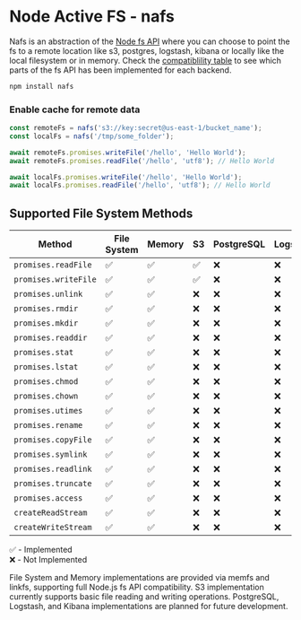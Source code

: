 # Node Active FS - nafs

Nafs is an abstraction of the [Node fs API](https://nodejs.org/api/fs.html) where you can choose to point the fs to a remote location like s3, postgres, logstash, kibana or locally like the local filesystem or in memory. Check the [compatiblility table](#supported-file-system-methods) to see which parts of the fs API has been implemented for each backend.

```bash
npm install nafs
```


### Enable cache for remote data
```js
const remoteFs = nafs('s3://key:secret@us-east-1/bucket_name');
const localFs = nafs('/tmp/some_folder');

await remoteFs.promises.writeFile('/hello', 'Hello World');
await remoteFs.promises.readFile('/hello', 'utf8'); // Hello World

await localFs.promises.writeFile('/hello', 'Hello World');
await localFs.promises.readFile('/hello', 'utf8'); // Hello World
```



## Supported File System Methods
| Method               | File System | Memory | S3 | PostgreSQL | Logstash | Kibana |
|---------------------|-------------|--------|-------|------------|-----------|---------|
| `promises.readFile` | ✅ | ✅ | ✅ | ❌ | ❌ | ❌ |
| `promises.writeFile` | ✅ | ✅ | ✅ | ❌ | ❌ | ❌ |
| `promises.unlink` | ✅ | ✅ | ❌ | ❌ | ❌ | ❌ |
| `promises.rmdir` | ✅ | ✅ | ❌ | ❌ | ❌ | ❌ |
| `promises.mkdir` | ✅ | ✅ | ❌ | ❌ | ❌ | ❌ |
| `promises.readdir` | ✅ | ✅ | ❌ | ❌ | ❌ | ❌ |
| `promises.stat` | ✅ | ✅ | ❌ | ❌ | ❌ | ❌ |
| `promises.lstat` | ✅ | ✅ | ❌ | ❌ | ❌ | ❌ |
| `promises.chmod` | ✅ | ✅ | ❌ | ❌ | ❌ | ❌ |
| `promises.chown` | ✅ | ✅ | ❌ | ❌ | ❌ | ❌ |
| `promises.utimes` | ✅ | ✅ | ❌ | ❌ | ❌ | ❌ |
| `promises.rename` | ✅ | ✅ | ❌ | ❌ | ❌ | ❌ |
| `promises.copyFile` | ✅ | ✅ | ❌ | ❌ | ❌ | ❌ |
| `promises.symlink` | ✅ | ✅ | ❌ | ❌ | ❌ | ❌ |
| `promises.readlink` | ✅ | ✅ | ❌ | ❌ | ❌ | ❌ |
| `promises.truncate` | ✅ | ✅ | ❌ | ❌ | ❌ | ❌ |
| `promises.access` | ✅ | ✅ | ❌ | ❌ | ❌ | ❌ |
| `createReadStream` | ✅ | ✅ | ❌ | ❌ | ❌ | ❌ |
| `createWriteStream` | ✅ | ✅ | ❌ | ❌ | ❌ | ❌ |

✅ - Implemented  
❌ - Not Implemented

File System and Memory implementations are provided via memfs and linkfs, supporting full Node.js fs API compatibility. S3 implementation currently supports basic file reading and writing operations. PostgreSQL, Logstash, and Kibana implementations are planned for future development.


